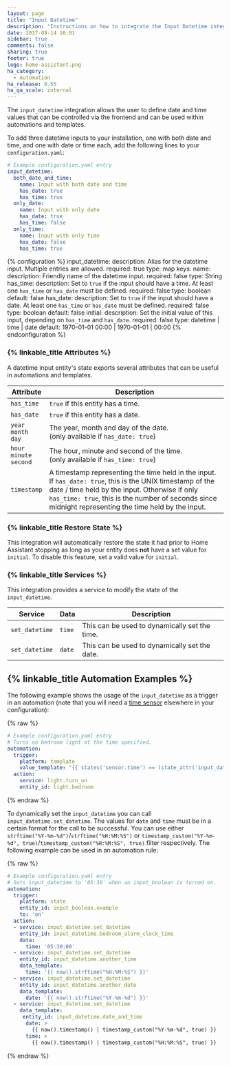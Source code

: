 ```yaml
---
layout: page
title: "Input Datetime"
description: "Instructions on how to integrate the Input Datetime integration into Home Assistant."
date: 2017-09-14 16:01
sidebar: true
comments: false
sharing: true
footer: true
logo: home-assistant.png
ha_category:
  - Automation
ha_release: 0.55
ha_qa_scale: internal
---
```


The `input_datetime` integration allows the user to define date and time values
that can be controlled via the frontend and can be used within automations and
templates.

To add three datetime inputs to your installation,
one with both date and time, and one with date or time each,
add the following lines to your `configuration.yaml`:

```yaml
# Example configuration.yaml entry
input_datetime:
  both_date_and_time:
    name: Input with both date and time
    has_date: true
    has_time: true
  only_date:
    name: Input with only date
    has_date: true
    has_time: false
  only_time:
    name: Input with only time
    has_date: false
    has_time: true
```

{% configuration %}
  input_datetime:
    description: Alias for the datetime input. Multiple entries are allowed.
    required: true
    type: map
    keys:
      name:
        description: Friendly name of the datetime input.
        required: false
        type: String
      has_time:
        description: Set to `true` if the input should have a time. At least one `has_time` or `has_date` must be defined.
        required: false
        type: boolean
        default: false
      has_date:
        description: Set to `true` if the input should have a date. At least one `has_time` or `has_date` must be defined.
        required: false
        type: boolean
        default: false
      initial:
        description: Set the initial value of this input, depending on `has_time` and `has_date`.
        required: false
        type: datetime | time | date
        default: 1970-01-01 00:00 | 1970-01-01 | 00:00
{% endconfiguration %}

### {% linkable_title Attributes %}

A datetime input entity's state exports several attributes that can be useful in
automations and templates.

| Attribute | Description |
| ----- | ----- |
| `has_time` | `true` if this entity has a time.
| `has_date` | `true` if this entity has a date.
| `year`<br>`month`<br>`day` | The year, month and day of the date.<br>(only available if `has_date: true`)
| `hour`<br>`minute`<br>`second` | The hour, minute and second of the time.<br>(only available if `has_time: true`)
| `timestamp` | A timestamp representing the time held in the input.<br>If `has_date: true`, this is the UNIX timestamp of the date / time held by the input. Otherwise if only `has_time: true`, this is the number of seconds since midnight representing the time held by the input.

### {% linkable_title Restore State %}

This integration will automatically restore the state it had prior to Home
Assistant stopping as long as your entity does **not** have a set value for
`initial`.  To disable this feature, set a valid value for `initial`.

### {% linkable_title Services %}

This integration provides a service to modify the state of the `input_datetime`.

| Service | Data | Description |
| ----- | ----- | ----- |
| `set_datetime` | `time` | This can be used to dynamically set the time.
| `set_datetime` | `date` | This can be used to dynamically set the date.

## {% linkable_title Automation Examples %}

The following example shows the usage of the `input_datetime` as a trigger in an
automation (note that you will need a
[time sensor](/components/sensor.time_date/) elsewhere in your configuration):

{% raw %}
```yaml
# Example configuration.yaml entry
# Turns on bedroom light at the time specified.
automation:
  trigger:
    platform: template
    value_template: "{{ states('sensor.time') == (state_attr('input_datetime.bedroom_alarm_clock_time', 'timestamp') | int | timestamp_custom('%H:%M', False)) }}"
  action:
    service: light.turn_on
    entity_id: light.bedroom
```
{% endraw %}

To dynamically set the `input_datetime` you can call
`input_datetime.set_datetime`. The values for `date` and `time` must be in a certain format for the call to be successful.
You can use either `strftime("%Y-%m-%d")`/`strftime("%H:%M:%S")` or `timestamp_custom("%Y-%m-%d", true)`/`timestamp_custom("%H:%M:%S", true)` filter respectively.
The following example can be used in an automation rule:

{% raw %}
```yaml
# Example configuration.yaml entry
# Sets input_datetime to '05:30' when an input_boolean is turned on.
automation:
  trigger:
    platform: state
    entity_id: input_boolean.example
    to: 'on'
  action:
  - service: input_datetime.set_datetime
    entity_id: input_datetime.bedroom_alarm_clock_time
    data:
      time: '05:30:00'
  - service: input_datetime.set_datetime
    entity_id: input_datetime.another_time
    data_template:
      time: '{{ now().strftime("%H:%M:%S") }}'
  - service: input_datetime.set_datetime
    entity_id: input_datetime.another_date
    data_template:
      date: '{{ now().strftime("%Y-%m-%d") }}'
  - service: input_datetime.set_datetime
    data_template:
     entity_id: input_datetime.date_and_time
      date: >
        {{ now().timestamp() | timestamp_custom("%Y-%m-%d", true) }}
      time: >
        {{ now().timestamp() | timestamp_custom("%H:%M:%S", true) }}
```
{% endraw %}
